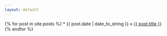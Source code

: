 ```yaml
---
layout: default
---
```

<script>
document.getElementById( "blogsmall").style.backgroundColor="#EFAB00";
document.getElementById( "blogtext").style.color="#000000";
document.getElementById( "blog").className="menu2active";
</script>
<p class="container">
<p>
{% for post in site.posts %}
* <span class="date">{{ post.date | date_to_string }}</span> &raquo; <a href="{{ post.url }}">{{ post.title }}</a>
{% endfor %}
</p>
</p>

